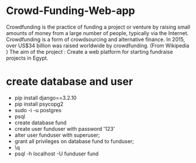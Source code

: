 # Crowd-Funding-Web-app
Crowdfunding is the practice of funding a project or venture by raising small amounts of money from a large number of people, typically via the Internet. Crowdfunding is a form of crowdsourcing and alternative finance. In 2015, over US$34 billion was raised worldwide by crowdfunding. (From Wikipedia​ ) The aim of the project​ : Create a web platform for starting fundraise projects in Egypt.

# create database and user 
- pip install django==3.2.10
- pip install psycopg2
- sudo -i -u postgres
- psql
- create database fund
- create user funduser with password '123'
- alter user funduser with superuser;
- grant all privileges on database fund to funduser;
- \q
- psql -h localhost -U funduser fund